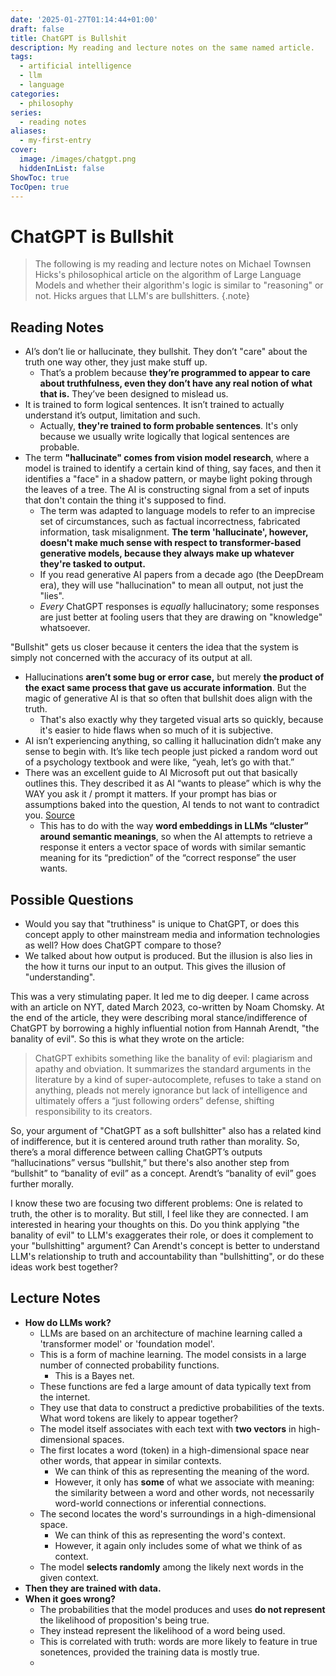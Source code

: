```yaml
---
date: '2025-01-27T01:14:44+01:00'
draft: false
title: ChatGPT is Bullshit
description: My reading and lecture notes on the same named article.
tags:
  - artificial intelligence
  - llm
  - language
categories:
  - philosophy
series:
  - reading notes
aliases:
  - my-first-entry
cover:
  image: /images/chatgpt.png
  hiddenInList: false
ShowToc: true
TocOpen: true
---
```

# ChatGPT is Bullshit

> The following is my reading and lecture notes on Michael Townsen Hicks's philosophical article on the algorithm of Large Language Models and whether their algorithm's logic is similar to "reasoning" or not. Hicks argues that LLM's are bullshitters.
{.note}

## Reading Notes
- AI’s don’t lie or hallucinate, they bullshit. They don’t "care" about the truth one way other, they just make stuff up.
	- That’s a problem because **they’re programmed to appear to care about truthfulness, even they don’t have any real notion of what that is.** They’ve been designed to mislead us.
 - It is trained to form logical sentences. It isn’t trained to actually understand it’s output, limitation and such.
	 - Actually, **they're trained to form probable sentences**. It's only because we usually write logically that logical sentences are probable.
- The term **"hallucinate" comes from vision model research**, where a model is trained to identify a certain kind of thing, say faces, and then it identifies a "face" in a shadow pattern, or maybe light poking through the leaves of a tree. The AI is constructing signal from a set of inputs that don't contain the thing it's supposed to find.
	- The term was adapted to language models to refer to an imprecise set of circumstances, such as factual incorrectness, fabricated information, task misalignment. **The term 'hallucinate', however, doesn't make much sense with respect to transformer-based generative models, because they always make up whatever they're tasked to output.**
	- If you read generative AI papers from a decade ago (the DeepDream era), they will use "hallucination" to mean all output, not just the "lies".
	- _Every_ ChatGPT responses is _equally_ hallucinatory; some responses are just better at fooling users that they are drawing on "knowledge" whatsoever.

"Bullshit" gets us closer because it centers the idea that the system is simply not concerned with the accuracy of its output at all.
- Hallucinations **aren’t some bug or error case,** but merely **the product of the exact same process that gave us accurate information**. But the magic of generative AI is that so often that bullshit does align with the truth.
	- That's also exactly why they targeted visual arts so quickly, because it's easier to hide flaws when so much of it is subjective.
- AI isn’t experiencing anything, so calling it hallucination didn’t make any sense to begin with. It’s like tech people just picked a random word out of a psychology textbook and were like, “yeah, let’s go with that.”
- There was an excellent guide to AI Microsoft put out that basically outlines this. They described it as AI “wants to please” which is why the WAY you ask it / prompt it matters. If your prompt has bias or assumptions baked into the question, AI tends to not want to contradict you. [Source](https://www.microsoft.com/en-us/security/blog/2024/06/04/ai-jailbreaks-what-they-are-and-how-they-can-be-mitigated/)
	- This has to do with the way **word embeddings in LLMs “cluster” around semantic meanings**, so when the AI attempts to retrieve a response it enters a vector space of words with similar semantic meaning for its “prediction” of the “correct response” the user wants.

## Possible Questions
- Would you say that "truthiness" is unique to ChatGPT, or does this concept apply to other mainstream media and information technologies as well? How does ChatGPT compare to those?
- We talked about how output is produced. But the illusion is also lies in the how it turns our input to an output. This gives the illusion of "understanding".

This was a very stimulating paper. It led me to dig deeper. I came across with an article on NYT, dated March 2023, co-written by Noam Chomsky. At the end of the article, they were describing moral stance/indifference of ChatGPT by borrowing a highly influential notion from Hannah Arendt, "the banality of evil". So this is what they wrote on the article:

> ChatGPT exhibits something like the banality of evil: plagiarism and apathy and obviation. It summarizes the standard arguments in the literature by a kind of super-autocomplete, refuses to take a stand on anything, pleads not merely ignorance but lack of intelligence and ultimately offers a “just following orders” defense, shifting responsibility to its creators.

So, your argument of "ChatGPT as a soft bullshitter" also has a related kind of indifference, but it is centered around truth rather than morality. So, there’s a moral difference between calling ChatGPT’s outputs “hallucinations” versus “bullshit,” but there's also another step from “bullshit” to “banality of evil” as a concept. Arendt’s “banality of evil” goes further morally.

I know these two are focusing two different problems: One is related to truth, the other is to morality. But still, I feel like they are connected. 
I am interested in hearing your thoughts on this. Do you think applying "the banality of evil" to LLM's exaggerates their role, or does it complement to your "bullshitting" argument? Can Arendt's concept is better to understand LLM's relationship to truth and accountability than "bullshitting", or do these ideas work best together?

## Lecture Notes
- **How do LLMs work?**
	- LLMs are based on an architecture of machine learning called a 'transformer model' or 'foundation model'.
	- This is a form of machine learning. The model consists in a large number of connected probability functions.
		- This is a Bayes net.
	- These functions are fed a large amount of data typically text from the internet.
	- They use that data to construct a predictive probabilities of the texts. What word tokens are likely to appear together?
	- The model itself associates with each text with **two vectors** in high-dimensional spaces.
	- The first locates a word (token) in a high-dimensional space near other words, that appear in similar contexts.
		- We can think of this as representing the meaning of the word.
		- However, it only has **some** of what we associate with meaning: the similarity between a word and other words, not necessarily word-world connections or inferential connections.
	- The second locates the word's surroundings in a high-dimensional space.
		- We can think of this as representing the word's context.
		- However, it again only includes some of what we think of as context.
	- The model **selects randomly** among the likely next words in the given context.
- **Then they are trained with data.**
- **When it goes wrong?**
	- The probabilities that the model produces and uses **do not represent** the likelihood of proposition's being true.
	- They instead represent the likelihood of a word being used.
	- This is correlated with truth: words are more likely to feature in true sonetences, provided the training data is mostly true.
	-
